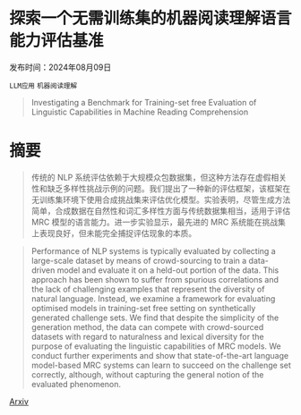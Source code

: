 # 探索一个无需训练集的机器阅读理解语言能力评估基准

发布时间：2024年08月09日

`LLM应用` `机器阅读理解`

> Investigating a Benchmark for Training-set free Evaluation of Linguistic Capabilities in Machine Reading Comprehension

# 摘要

> 传统的 NLP 系统评估依赖于大规模众包数据集，但这种方法存在虚假相关性和缺乏多样性挑战示例的问题。我们提出了一种新的评估框架，该框架在无训练集环境下使用合成挑战集来评估优化模型。实验表明，尽管生成方法简单，合成数据在自然性和词汇多样性方面与传统数据集相当，适用于评估 MRC 模型的语言能力。进一步实验显示，最先进的 MRC 系统能在挑战集上表现良好，但未能完全捕捉评估现象的本质。

> Performance of NLP systems is typically evaluated by collecting a large-scale dataset by means of crowd-sourcing to train a data-driven model and evaluate it on a held-out portion of the data. This approach has been shown to suffer from spurious correlations and the lack of challenging examples that represent the diversity of natural language. Instead, we examine a framework for evaluating optimised models in training-set free setting on synthetically generated challenge sets. We find that despite the simplicity of the generation method, the data can compete with crowd-sourced datasets with regard to naturalness and lexical diversity for the purpose of evaluating the linguistic capabilities of MRC models. We conduct further experiments and show that state-of-the-art language model-based MRC systems can learn to succeed on the challenge set correctly, although, without capturing the general notion of the evaluated phenomenon.

[Arxiv](https://arxiv.org/abs/2408.05023)